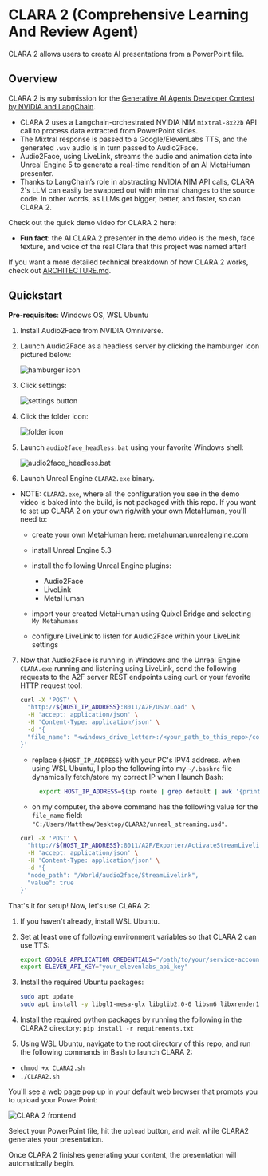 # CLARA 2 (**C**omprehensive **L**earning **A**nd **R**eview **A**gent)

CLARA 2 allows users to create AI presentations from a PowerPoint file.

## Overview

CLARA 2 is my submission for the [Generative AI Agents Developer Contest by NVIDIA and LangChain](https://www.nvidia.com/en-in/ai-data-science/generative-ai/developer-contest-with-langchain/).

- CLARA 2 uses a Langchain-orchestrated NVIDIA NIM `mixtral-8x22b` API call to process data extracted from PowerPoint slides.
- The Mixtral response is passed to a Google/ElevenLabs TTS, and the generated `.wav` audio is in turn passed to Audio2Face.
- Audio2Face, using LiveLink, streams the audio and animation data into Unreal Engine 5 to generate a real-time rendition of an AI MetaHuman presenter.
- Thanks to LangChain’s role in abstracting NVIDIA NIM API calls, CLARA 2's LLM can easily be swapped out with minimal changes to the source code. In other words, as LLMs get bigger, better, and faster, so can CLARA 2.

Check out the quick demo video for CLARA 2 here:

- **Fun fact**: the AI CLARA 2 presenter in the demo video is the mesh, face texture, and voice of the real Clara that this project was named after!

If you want a more detailed technical breakdown of how CLARA 2 works, check out [ARCHITECTURE.md](docs/ARCHITECTURE.md).

## Quickstart

**Pre-requisites**: Windows OS, WSL Ubuntu

1. Install Audio2Face from NVIDIA Omniverse.
2. Launch Audio2Face as a headless server by clicking the hamburger icon pictured below:

    ![hamburger icon](docs/image.png)

3. Click settings:

    ![settings button](docs/image-1.png)

4. Click the folder icon:

    ![folder icon](docs/image-2.png)

5. Launch `audio2face_headless.bat` using your favorite Windows shell:

    ![audio2face_headless.bat](docs/image-3.png)

6. Launch Unreal Engine `CLARA2.exe` binary.

- NOTE: `CLARA2.exe`, where all the configuration you see in the demo video is baked into the build, is not packaged with this repo. If you want to set up CLARA 2 on your own rig/with your own MetaHuman, you'll need to:

  - create your own MetaHuman here: metahuman.unrealengine.com
  - install Unreal Engine 5.3
  - install the following Unreal Engine plugins:
  
    - Audio2Face
    - LiveLink
    - MetaHuman

  - import your created MetaHuman using Quixel Bridge and selecting `My Metahumans`

  - configure LiveLink to listen for Audio2Face within your LiveLink settings

7. Now that Audio2Face is running in Windows and the Unreal Engine `CLARA.exe` running and listening using LiveLink, send the following requests to the A2F server REST endpoints using `curl` or your favorite HTTP request tool:

    ```bash
    curl -X 'POST' \
      "http://${HOST_IP_ADDRESS}:8011/A2F/USD/Load" \
      -H 'accept: application/json' \
      -H 'Content-Type: application/json' \
      -d '{
      "file_name": "<windows_drive_letter>:/<your_path_to_this_repo>/config_files/unreal_streaming.usd"
    }'
    ```

    - replace `${HOST_IP_ADDRESS}` with your PC's IPV4 address. when using WSL Ubuntu, I plop the following into my `~/.bashrc` file dynamically fetch/store my correct IP when I launch Bash:

      ```bash
        export HOST_IP_ADDRESS=$(ip route | grep default | awk '{print $3}')
      ```

    - on my computer, the above command has the following value for the `file_name` field: `"C:/Users/Matthew/Desktop/CLARA2/unreal_streaming.usd"`.

    ```bash
    curl -X 'POST' \
      "http://${HOST_IP_ADDRESS}:8011/A2F/Exporter/ActivateStreamLivelink" \
      -H 'accept: application/json' \
      -H 'Content-Type: application/json' \
      -d '{
      "node_path": "/World/audio2face/StreamLivelink",
      "value": true
    }'
    ```

That's it for setup! Now, let's use CLARA 2:

1. If you haven't already, install WSL Ubuntu.
2. Set at least one of following environment variables so that CLARA 2 can use TTS:

    ```bash
    export GOOGLE_APPLICATION_CREDENTIALS="/path/to/your/service-account-file.json"
    export ELEVEN_API_KEY="your_elevenlabs_api_key"
    ```

3. Install the required Ubuntu packages:

    ```bash
    sudo apt update
    sudo apt install -y libgl1-mesa-glx libglib2.0-0 libsm6 libxrender1 libfontconfig1 tesseract-ocr libreoffice imagemagick
    ```

4. Install the required python packages by running the following in the CLARA2 directory: `pip install -r requirements.txt`

5. Using WSL Ubuntu, navigate to the root directory of this repo, and run the following commands in Bash to launch CLARA 2:

- `chmod +x CLARA2.sh`
- `./CLARA2.sh`

You'll see a web page pop up in your default web browser that prompts you to upload your PowerPoint:

![CLARA 2 frontend](docs/image-4.png)

Select your PowerPoint file, hit the `upload` button, and wait while CLARA2 generates your presentation.

Once CLARA 2 finishes generating your content, the presentation will automatically begin.
